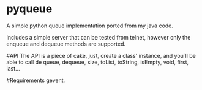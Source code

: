 pyqueue
=======
A simple python queue implementation ported from my java code.

Includes a simple server that can be tested from telnet, however only the enqueue and dequeue methods are supported.

#API
The API is a piece of cake, just, create a class' instance, and you´ll be able to call de queue, dequeue, size, toList, toString, isEmpty, void, first, last...

#Requirements
gevent.
